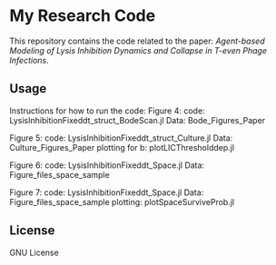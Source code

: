 # My Research Code

This repository contains the code related to the paper: *Agent-based Modeling of Lysis Inhibition Dynamics and Collapse in T-even Phage Infections*.

## Usage

Instructions for how to run the code:
Figure 4: code: LysisInhibitionFixeddt_struct_BodeScan.jl
Data: Bode_Figures_Paper

Figure 5: code: LysisInhibitionFixeddt_struct_Culture.jl
Data: Culture_Figures_Paper
plotting for b: plotLICThresholddep.jl

Figure 6: code: LysisInhibitionFixeddt_Space.jl
Data: Figure_files_space_sample

Figure 7: code: LysisInhibitionFixeddt_Space.jl
Data: Figure_files_space_sample
plotting: plotSpaceSurviveProb.jl

## License

GNU License